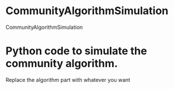 # CommunityAlgorithmSimulation
CommunityAlgorithmSimulation


# Python code to simulate the community algorithm.

Replace the algorithm part with whatever you want

